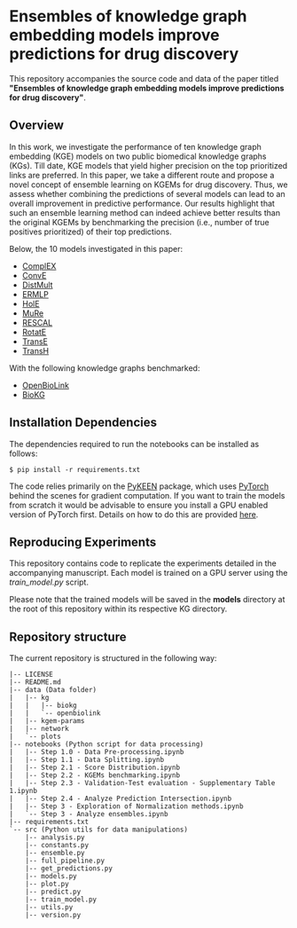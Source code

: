 # Ensembles of knowledge graph embedding models improve predictions for drug discovery


This repository accompanies the source code and data of the paper titled **"Ensembles of knowledge graph embedding models improve predictions for
drug discovery"**.

## Overview

In this work, we investigate the performance of ten knowledge graph embedding (KGE) models on two public biomedical
knowledge graphs (KGs). Till date, KGE models that yield higher precision on the top prioritized links are preferred.
In this paper, we take a different route and propose a novel concept of ensemble learning on KGEMs for drug discovery.
Thus, we assess whether combining the predictions of several models can lead to an overall improvement in predictive
performance. Our results highlight that such an ensemble learning method can indeed achieve better results than the
original KGEMs by benchmarking the precision (i.e., number of true positives prioritized) of their top predictions.

Below, the 10 models investigated in this paper: 

- [ComplEX](https://arxiv.org/abs/1606.06357)
- [ConvE](https://arxiv.org/abs/1707.01476)
- [DistMult](https://arxiv.org/abs/1412.6575)
- [ERMLP](https://dl.acm.org/doi/10.1145/2623330.2623623)
- [HolE](https://arxiv.org/abs/1510.04935)
- [MuRe](https://arxiv.org/abs/1905.09791)
- [RESCAL](http://www.cip.ifi.lmu.de/~nickel/data/paper-icml2011.pdf)
- [RotatE](https://arxiv.org/abs/1902.10197)
- [TransE](https://papers.nips.cc/paper/2013/hash/1cecc7a77928ca8133fa24680a88d2f9-Abstract.html)
- [TransH](https://ojs.aaai.org/index.php/AAAI/article/view/8870)

With the following knowledge graphs benchmarked:

- [OpenBioLink](https://github.com/OpenBioLink/OpenBioLink)
- [BioKG](https://github.com/dsi-bdi/biokg)


## Installation Dependencies

The dependencies required to run the notebooks can be installed as follows:

```shell
$ pip install -r requirements.txt
```

The code relies primarily on the [PyKEEN](https://github.com/pykeen/pykeen) package, which uses
[PyTorch](https://pytorch.org/) behind the scenes for gradient computation. If you want to train the models from scratch
it would be advisable to ensure you install a GPU enabled version of PyTorch first. Details on how to do this are
provided [here](https://pytorch.org/get-started/locally/).

## Reproducing Experiments 

This repository contains code to replicate the experiments detailed in the accompanying manuscript. Each model is
trained on a GPU server using the *train_model.py* script. 

Please note that the trained models will be saved in the **models** directory at the root of this repository within its
respective KG directory.

## Repository structure

The current repository is structured in the following way:
```
|-- LICENSE
|-- README.md
|-- data (Data folder)
|   |-- kg
|   |   |-- biokg
|   |   `-- openbiolink
|   |-- kgem-params
|   |-- network
|   `-- plots
|-- notebooks (Python script for data processing)
|   |-- Step 1.0 - Data Pre-processing.ipynb
|   |-- Step 1.1 - Data Splitting.ipynb
|   |-- Step 2.1 - Score Distribution.ipynb
|   |-- Step 2.2 - KGEMs benchmarking.ipynb
|   |-- Step 2.3 - Validation-Test evaluation - Supplementary Table 1.ipynb
|   |-- Step 2.4 - Analyze Prediction Intersection.ipynb
|   |-- Step 3 - Exploration of Normalization methods.ipynb
|   `-- Step 3 - Analyze ensembles.ipynb
|-- requirements.txt
`-- src (Python utils for data manipulations)
    |-- analysis.py
    |-- constants.py
    |-- ensemble.py
    |-- full_pipeline.py
    |-- get_predictions.py
    |-- models.py
    |-- plot.py
    |-- predict.py
    |-- train_model.py
    |-- utils.py
    |-- version.py

```
